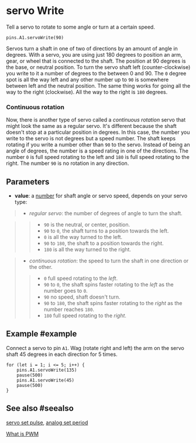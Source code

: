 # servo Write

Tell a servo to rotate to some angle or turn at a certain speed.

```sig
pins.A1.servoWrite(90)
```

Servos turn a shaft in one of two of directions by an amount of angle in degrees. With a servo,
you are using just 180 degrees to position an arm, gear, or wheel that is connected to the shaft. The position
at 90 degrees is the base, or neutral position. To turn the servo shaft left (counter-clockwise) you
write to it a number of degrees to the between 0 and 90. The `0` degree spot is all the way left and
any other number up to `90` is somewhere between left and the neutral position. The same thing works
for going all the way to the right (clockwise). All the way to the right is `180` degrees.

### Continuous rotation

Now, there is another type of servo called a _continuous rotation_ servo that might look the same as a regular
servo. It's different because the shaft doesn't stop at a particular position in degrees. In this case,
the number you write to the servo is not degrees but a speed number. The shaft keeps rotating if
you write a number other than `90` to the servo. Instead of being an angle of degrees, the number is
a speed rating in one of the directions. The number `0` is full speed rotating to the left and
`180` is full speed rotating to the right. The number `90` is no rotation in any direction.

## Parameters

* **value**: a [number](types/number) for shaft angle or servo speed, depends on your servo type:
> * _regular servo_: the number of degrees of angle to turn the shaft.

>> * `90` is the neutral, or center, position.
>> * `90` to `0`, the shaft turns to a position towards the left.
>> * `0` is all the way turned to the left.
>> * `90` to `180`, the shaft to a position towards the right.
>> * `180` is all the way turned to the right.

> * _continuous rotation_: the speed to turn the shaft in one direction or the other.
>> * `0` full speed rotating to the _left_.
>> * `90` to `0`, the shaft spins faster rotating to the _left_ as the number goes to `0`.
>> * `90` no speed, shaft doesn't turn.
>> * `90` to `180`, the shaft spins faster rotating to the _right_ as the number reaches `180`.
>> * `180` full speed rotating to the _right_.

## Example #example

Connect a servo to pin `A1`. Wag (rotate right and left) the arm on the servo shaft 45 degrees in each
direction for 5 times.

```blocks
for (let i = 1; i <= 5; i++) {
    pins.A1.servoWrite(135)
    pause(500)
    pins.A1.servoWrite(45)
    pause(500)
}
```

## See also #seealso

[servo set pulse](/reference/pins/servo-set-pulse),
[analog set period](/reference/pins/analog-set-period)

[What is PWM](/reference/pins/what-is-pwm)